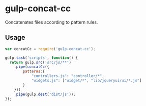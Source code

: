 # gulp-concat-cc
Concatenates files according to pattern rules.

## Usage

```js
var concatCc = require('gulp-concat-cc');

gulp.task('scripts', function() {
  return gulp.src('src/js/**')
    .pipe(concatCc({
		patterns:{
			"controllers.js": "controller/*",
			"widgets.js": ["widget/*", "lib/jqueryui/ui/*.js"]
		}
    }))
    .pipe(gulp.dest('dist/js'));
});
```
